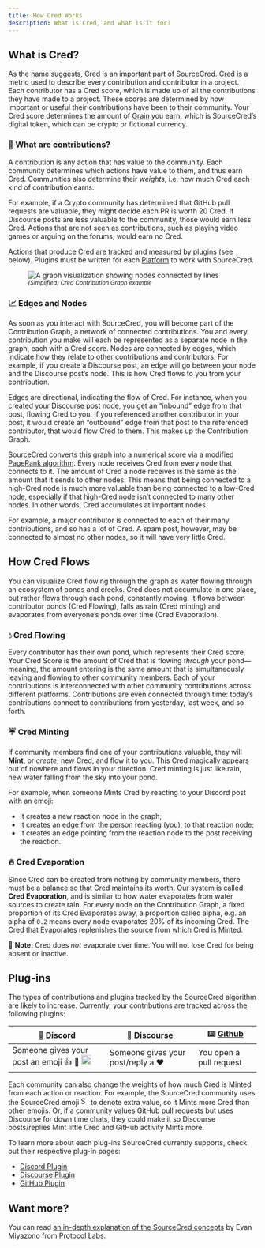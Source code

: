 ```yaml
---
title: How Cred Works
description: What is Cred, and what is it for?
---
```

## What is Cred?

As the name suggests, Cred is an important part of SourceCred. Cred is a metric used to describe every contribution and contributor in a project. Each contributor has a Cred score, which is made up of all the contributions they have made to a project. These scores are determined by how important or useful their contributions have been to their community. Your Cred score determines the amount of [Grain](https://sourcecred.io/docs/beta/grain) you earn, which is SourceCred’s digital token, which can be crypto or fictional currency.

### 🧮 What are contributions?
A contribution is any action that has value to the community. Each community determines which actions have value to them, and thus earn Cred. Communities also determine their _weights_, i.e. how much Cred each kind of contribution earns.

For example, if a Crypto community has determined that GitHub pull requests are valuable, they might decide each PR is worth 20 Cred. If Discourse posts are less valuable to the community, those would earn less Cred. Actions that are not seen as contributions, such as playing video games or arguing on the forums, would earn no Cred.

Actions that produce Cred are tracked and measured by plugins (see below). Plugins must be written for each [Platform](/docs/beta/our-platforms) to work with SourceCred.

<figure>
<img src="https://sourcecred.io/img/visuals/sourcecred-graph-example.png" alt="A graph visualization showing nodes connected by lines" />
<figcaption><small><em>(Simplified) Cred Contribution Graph example</em></small></figcaption>
</figure>

### 📈 Edges and Nodes 
As soon as you interact with SourceCred, you will become part of the Contribution Graph, a network of connected contributions. You and every contribution you make will each be represented as a separate node in the graph, each with a Cred score. Nodes are connected by edges, which indicate how they relate to other contributions and contributors. For example, if you create a Discourse post, an edge will go between your node and the Discourse post’s node. This is how Cred flows to you from your contribution.

Edges are directional, indicating the flow of Cred. For instance, when you created your Discourse post node, you get an “inbound” edge from that post, flowing Cred to you. If you referenced another contributor in your post, it would create an “outbound” edge from that post to the referenced contributor, that would flow Cred to them. This makes up the Contribution Graph.

SourceCred converts this graph into a numerical score via a modified [PageRank algorithm](http://ilpubs.stanford.edu:8090/422/1/1999-66.pdf). Every node receives Cred from every node that connects to it. The amount of Cred a node receives is the same as the amount that it sends to other nodes. This means that being connected to a high-Cred node is much more valuable than being connected to a low-Cred node, especially if that high-Cred node isn’t connected to many other nodes. In other words, Cred accumulates at important nodes. 

For example, a major contributor is connected to each of their many contributions, and so has a lot of Cred. A spam post, however, may be connected to almost no other nodes, so it will have very little Cred.


## How Cred Flows
You can visualize Cred flowing through the graph as water flowing through an ecosystem of ponds and creeks. Cred does not accumulate in one place, but rather flows through each pond, constantly moving. It flows between contributor ponds (Cred Flowing), falls as rain (Cred minting) and evaporates from everyone’s ponds over time (Cred Evaporation).

### 💧 Cred Flowing
Every contributor has their own pond, which represents their Cred score. Your Cred Score is the amount of Cred that is flowing *through* your pond—meaning, the amount entering is the same amount that is simultaneously leaving and flowing to other community members. Each of your contributions is interconnected with other community contributions across different platforms. Contributions are even connected through time: today’s contributions connect to contributions from yesterday, last week, and so forth.

### ☔ Cred Minting
If community members find one of your contributions valuable, they will **Mint**, or _create_, new Cred, and flow it to you. This Cred magically appears out of nowhere and flows in your direction. Cred minting is just like rain, new water falling from the sky into your pond. 

For example, when someone Mints Cred by reacting to your Discord post with an emoji:

- It creates a new reaction node in the graph;
- It creates an edge from the person reacting (you), to that reaction node;
- It creates an edge pointing from the reaction node to the post receiving the reaction.

### 🔥 Cred Evaporation
Since Cred can be created from nothing by community members, there must be a balance so that Cred maintains its worth. Our system is called **Cred Evaporation**, and is similar to how water evaporates from water sources to create rain. For every node on the Contribution Graph, a fixed proportion of its Cred Evaporates away, a proportion called alpha, e.g. an alpha of `0.2` means  every node evaporates 20% of its incoming Cred. The Cred that Evaporates replenishes the source from which Cred is Minted.

📝 **Note:** Cred does _not_ evaporate over time. You will not lose Cred for being absent or inactive.


## Plug-ins

The types of contributions and plugins tracked by the SourceCred algorithm are likely to increase. Currently, your contributions are tracked across the following plugins:


| 💬 [Discord] | 🧵 [Discourse] | ⌨️ [Github]|
| -- | -- | -- |
|Someone gives your post an emoji 👍 💯 <img width="20" alt="SourceCred" src="https://sourcecred.io/img/favicon.png" />| Someone gives your post/reply a ❤️ | You open a pull request |

Each community can also change the weights of how much Cred is Minted from each action or reaction. For example, the SourceCred community uses the SourceCred emoji <img width="16" alt="SourceCred" src="https://sourcecred.io/img/favicon.png" /> to denote extra value, so it Mints more Cred than other emojis. Or, if a community values GitHub pull requests but uses Discourse for down time chats, they could make it so Discourse posts/replies Mint little Cred and GitHub activity Mints more. 

To learn more about each plug-ins SourceCred currently supports, check out their respective plug-in pages:

- [Discord Plugin](/docs/beta/plugins/discord)
- [Discourse Plugin](/docs/beta/plugins/discourse)
- [GitHub Plugin](/docs/beta/plugins/github)


## Want more?
You can read [an in-depth explanation of the SourceCred concepts](https://research.protocol.ai/blog/2020/sourcecred-an-introduction-to-calculating-cred-and-grain/) by Evan Miyazono from [Protocol Labs].


[Discord]: https://sourcecred.io/discord
[Discourse]: https://discourse.sourcecred.io/
[GitHub]: https://github.com/sourcecred/sourcecred
[Protocol Labs]: https://research.protocol.ai/